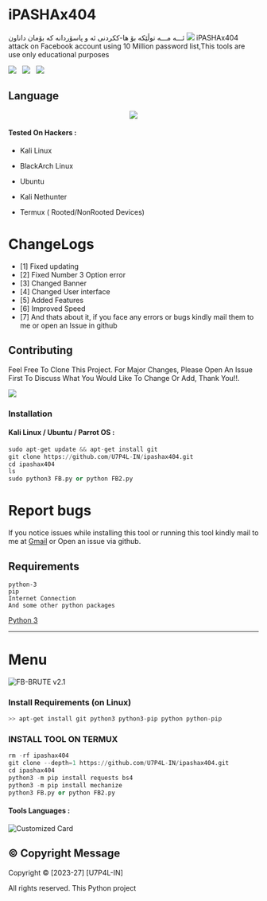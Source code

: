 # iPASHAx404
ئـــه مـــه توڵێکه بۆ ها-ککردنی ئه و پاسۆردانه که بۆمان داناون 
<img src="https://github.com/U7P4L-IN/iPASHAx404/blob/master/image/ScreenShot_20231003233601.png" float="center">
iPASHAx404 attack on Facebook account using 10 Million password list,This tools are use only educational purposes
<p>
 <img src="https://img.shields.io/github/stars/U7P4L-IN/FB-BRUTE?color=%23DF0067&style=for-the-badge"/> &nbsp;
 <img src="https://img.shields.io/github/forks/U7P4L-IN/FB-BRUTE?color=%239999FF&style=for-the-badge"/> &nbsp;
 <img src="https://img.shields.io/github/license/U7P4L-IN/iPASHAx404?color=%23E8E8E8&style=for-the-badge"/> &nbsp;
 
</p>

## Language</br>

 <p align="center"><img src="https://img.shields.io/badge/Python-FFDD00?style=for-the-badge&logo=python&logoColor=blue"/>
 
 #### Tested On Hackers :

* Kali Linux

* BlackArch Linux

* Ubuntu

* Kali Nethunter

* Termux ( Rooted/NonRooted Devices)

# ChangeLogs
- [1] Fixed updating
- [2] Fixed Number 3 Option error
- [3] Changed Banner
- [4] Changed User interface
- [5] Added Features
- [6] Improved Speed
- [7] And thats about it, if you face any errors or bugs kindly mail them to me or open an Issue in github

## Contributing
Feel Free To Clone This Project. For Major Changes, Please Open An Issue First To Discuss What You Would Like To Change Or Add, Thank You!!.

<img src="https://github.com/U7P4L-IN/U7P4L-IN/blob/master/Warning.gif" float="center">

### Installation
#### Kali Linux / Ubuntu / Parrot OS :
```python
sudo apt-get update && apt-get install git
git clone https://github.com/U7P4L-IN/ipashax404.git
cd ipashax404
ls
sudo python3 FB.py or python FB2.py
```

# Report bugs
If you notice issues while installing this tool or running this tool kindly mail to me at <a href="mailto: AnonyminHack5@protonmail.com">Gmail</a> or Open an issue via github.

## Requirements 
```
python-3
pip
Internet Connection
And some other python packages
``` 
[Python 3](https://www.python.org/downloads/)

<hr>

# Menu
<img src="https://github.com/U7P4L-IN/iPASHAx404/blob/master/image/ScreenShot_20231003233812.png" alt="FB-BRUTE v2.1" float="center"/>

### Install Requirements (on Linux)

```python
>> apt-get install git python3 python3-pip python python-pip
```

### INSTALL TOOL ON TERMUX
```python
rm -rf ipashax404
git clone --depth=1 https://github.com/U7P4L-IN/ipashax404.git
cd ipashax404
python3 -m pip install requests bs4
python3 -m pip install mechanize
python3 FB.py or python FB2.py

```

#### Tools Languages :

![Customized Card](https://github-readme-stats.vercel.app/api/pin?username=U7P4L-IN&repo=FB-BRUTE&title_color=fff&icon_color=f9f9f9&text_color=9f9f9f&bg_color=151515)

## ©️ Copyright Message
Copyright © [2023-27] [U7P4L-IN]

All rights reserved. This Python project
